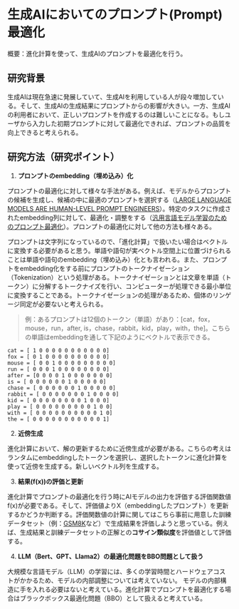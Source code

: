 # 生成AIにおいてのプロンプト(Prompt)最適化

概要：進化計算を使って、生成AIのプロンプトを最適化を行う。

## 研究背景

生成AIは現在急速に発展していて、生成AIを利用している人が段々増加している。そして、生成AIの生成結果にプロンプトからの影響が大きい。一方、生成AIの利用者において、正しいプロンプトを作成するのは難しいことになる。もしユーザから入力した初期プロンプトに対して最適化できれば、プロンプトの品質を向上できると考えられる。　

## 研究方法（研究ポイント）　　　　　　　　　　　　　　　　　　　　　　　　　　　　　　　　　　　　　　　　　　　　　　　　　　　　　　　　　　　　　　　　　　　　　　　　　　　　　

1. **プロンプトのembedding（埋め込み）化**
  
  プロンプトの最適化に対して様々な手法がある。例えば、モデルからプロンプトの候補を生成し、候補の中に最適のプロンプトを選択する（[LARGE LANGUAGE MODELS ARE HUMAN-LEVEL PROMPT ENGINEERS](https://arxiv.org/pdf/2211.01910.pdf)）。特定のタスクに作成されたembedding列に対して、最適化・調整をする（[汎用言語モデル学習のためのプロンプト最適化](https://www.jstage.jst.go.jp/article/pjsai/JSAI2023/0/JSAI2023_1T3GS605/_pdf)）。プロンプトの最適化に対して他の方法も様々ある。
  
  プロンプトは文字列になっているので、「進化計算」で扱いたい場合はベクトルに変換する必要があると思う。単語や語句が実ベクトル空間上に位置づけられることは単語や語句のembedding（埋め込み）化とも言われる。また、プロンプトをembedding化をする前にプロンプトのトークナイゼーション（Tokenization）という処理がある。トークナイゼーションとは文章を単語（トークン）に分解するトークナイズを行い、コンピューターが処理できる最小単位に変換することである。トークナイゼーションの処理があるため、個体のリンゲージ同定が必要ないと考えられる。
  
  > 例：あるプロンプトは12個のトークン（単語）があり：[cat，fox，mouse，run，after, is，chase，rabbit，kid，play，with，the]。こちらの単語はembeddingを通して下記のようにベクトルで表示できる。
  
  ```例：あるプロンプトは[cat，fox，mouse，run，after,
  cat = [ 1 0 0 0 0 0 0 0 0 0 0 0]
  fox = [ 0 1 0 0 0 0 0 0 0 0 0 0]
  mouse = [ 0 0 1 0 0 0 0 0 0 0 0 0]
  run = [ 0 0 0 1 0 0 0 0 0 0 0 0]
  after = [0 0 0 0 1 0 0 0 0 0 0 0]
  is = [ 0 0 0 0 0 0 1 0 0 0 0 0]
  chase = [ 0 0 0 0 0 0 1 0 0 0 0 0]
  rabbit = [ 0 0 0 0 0 0 0 1 0 0 0 0]
  kid = [ 0 0 0 0 0 0 0 0 1 0 0 0]
  play = [ 0 0 0 0 0 0 0 0 0 1 0 0]
  with = [ 0 0 0 0 0 0 0 0 0 0 1 0]
  the = [ 0 0 0 0 0 0 0 0 0 0 0 1]
  ```
  
2. **近傍生成**
  
  進化計算において、解の更新するために近傍生成が必要がある。こちらの考えはランタムにembeddingしたトークンを選択し、選択したトークンに進化計算を使って近傍を生成する。新しいベクトル列を生成する。
  
3. **結果(f(x))の評価と更新**
  
  進化計算でプロンプトの最適化を行う時にAIモデルの出力を評価する評価関数値f(x)が必要である。そして、評価値よりX（embeddingしたプロンプト）を更新するかどうか判断する。評価関数値の計算に関してはこちら事前に用意した訓練データセット（例：[GSM8K](https://paperswithcode.com/dataset/gsm8k)など）で生成結果を評価しようと思っている。例えば、生成結果と訓練データセットの正解との**コサイン類似度**を評価値として評価する。
  
4. **LLM（Bert、GPT、Llama2）の最適化問題をBBO問題として扱う**
  
  大規模な言語モデル（LLM）の学習には、多くの学習時間とハードウェアコストがかかるため、モデルの内部調整については考えていない。 モデルの内部構造に手を入れる必要はないと考えている。進化計算でプロンプトを最適化する場合はブラックボックス最適化問題（BBO）として扱えると考えている。

